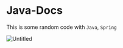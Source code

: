 # Java-Docs
This is some random code with `Java`, `Spring`

![Untitled](https://github.com/vytautasmatukynas/Java-Docs/assets/51360361/2a512baa-d82f-4df5-969f-8b2421d09eed)

